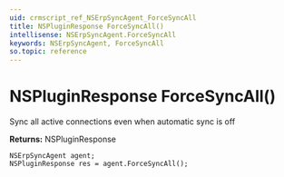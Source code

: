 ```yaml
---
uid: crmscript_ref_NSErpSyncAgent_ForceSyncAll
title: NSPluginResponse ForceSyncAll()
intellisense: NSErpSyncAgent.ForceSyncAll
keywords: NSErpSyncAgent, ForceSyncAll
so.topic: reference
---
```


# NSPluginResponse ForceSyncAll()

Sync all active connections even when automatic sync is off

**Returns:** NSPluginResponse

```crmscript
NSErpSyncAgent agent;
NSPluginResponse res = agent.ForceSyncAll();
```

